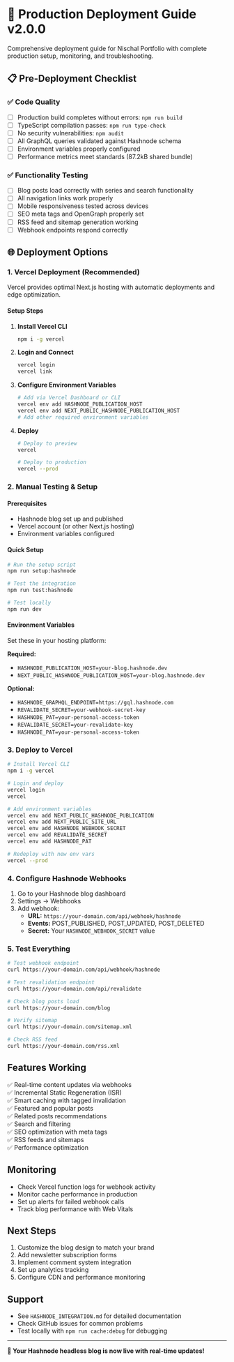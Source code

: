 # 🚀 Production Deployment Guide v2.0.0

Comprehensive deployment guide for Nischal Portfolio with complete production setup, monitoring, and troubleshooting.

## 📋 Pre-Deployment Checklist

### ✅ Code Quality
- [ ] Production build completes without errors: `npm run build`
- [ ] TypeScript compilation passes: `npm run type-check`
- [ ] No security vulnerabilities: `npm audit`
- [ ] All GraphQL queries validated against Hashnode schema
- [ ] Environment variables properly configured
- [ ] Performance metrics meet standards (87.2kB shared bundle)

### ✅ Functionality Testing
- [ ] Blog posts load correctly with series and search functionality
- [ ] All navigation links work properly
- [ ] Mobile responsiveness tested across devices
- [ ] SEO meta tags and OpenGraph properly set
- [ ] RSS feed and sitemap generation working
- [ ] Webhook endpoints respond correctly

## 🌐 Deployment Options

### 1. Vercel Deployment (Recommended)

Vercel provides optimal Next.js hosting with automatic deployments and edge optimization.

#### Setup Steps

1. **Install Vercel CLI**
   ```bash
   npm i -g vercel
   ```

2. **Login and Connect**
   ```bash
   vercel login
   vercel link
   ```

3. **Configure Environment Variables**
   ```bash
   # Add via Vercel Dashboard or CLI
   vercel env add HASHNODE_PUBLICATION_HOST
   vercel env add NEXT_PUBLIC_HASHNODE_PUBLICATION_HOST
   # Add other required environment variables
   ```

4. **Deploy**
   ```bash
   # Deploy to preview
   vercel
   
   # Deploy to production
   vercel --prod
   ```

### 2. Manual Testing & Setup

#### Prerequisites
- Hashnode blog set up and published
- Vercel account (or other Next.js hosting)
- Environment variables configured

#### Quick Setup
```bash
# Run the setup script
npm run setup:hashnode

# Test the integration
npm run test:hashnode

# Test locally
npm run dev
```

#### Environment Variables
Set these in your hosting platform:

**Required:**
- `HASHNODE_PUBLICATION_HOST=your-blog.hashnode.dev`
- `NEXT_PUBLIC_HASHNODE_PUBLICATION_HOST=your-blog.hashnode.dev`

**Optional:**
- `HASHNODE_GRAPHQL_ENDPOINT=https://gql.hashnode.com`
- `REVALIDATE_SECRET=your-webhook-secret-key`
- `HASHNODE_PAT=your-personal-access-token`
- `REVALIDATE_SECRET=your-revalidate-key`
- `HASHNODE_PAT=your-personal-access-token`

### 3. Deploy to Vercel
```bash
# Install Vercel CLI
npm i -g vercel

# Login and deploy
vercel login
vercel

# Add environment variables
vercel env add NEXT_PUBLIC_HASHNODE_PUBLICATION
vercel env add NEXT_PUBLIC_SITE_URL
vercel env add HASHNODE_WEBHOOK_SECRET
vercel env add REVALIDATE_SECRET
vercel env add HASHNODE_PAT

# Redeploy with new env vars
vercel --prod
```

### 4. Configure Hashnode Webhooks
1. Go to your Hashnode blog dashboard
2. Settings → Webhooks
3. Add webhook:
   - **URL:** `https://your-domain.com/api/webhook/hashnode`
   - **Events:** POST_PUBLISHED, POST_UPDATED, POST_DELETED
   - **Secret:** Your `HASHNODE_WEBHOOK_SECRET` value

### 5. Test Everything
```bash
# Test webhook endpoint
curl https://your-domain.com/api/webhook/hashnode

# Test revalidation endpoint  
curl https://your-domain.com/api/revalidate

# Check blog posts load
curl https://your-domain.com/blog

# Verify sitemap
curl https://your-domain.com/sitemap.xml

# Check RSS feed
curl https://your-domain.com/rss.xml
```

## Features Working
✅ Real-time content updates via webhooks  
✅ Incremental Static Regeneration (ISR)  
✅ Smart caching with tagged invalidation  
✅ Featured and popular posts  
✅ Related posts recommendations  
✅ Search and filtering  
✅ SEO optimization with meta tags  
✅ RSS feeds and sitemaps  
✅ Performance optimization  

## Monitoring
- Check Vercel function logs for webhook activity
- Monitor cache performance in production
- Set up alerts for failed webhook calls
- Track blog performance with Web Vitals

## Next Steps
1. Customize the blog design to match your brand
2. Add newsletter subscription forms
3. Implement comment system integration
4. Set up analytics tracking
5. Configure CDN and performance monitoring

## Support
- See `HASHNODE_INTEGRATION.md` for detailed documentation
- Check GitHub issues for common problems
- Test locally with `npm run cache:debug` for debugging

---
**🎉 Your Hashnode headless blog is now live with real-time updates!**
